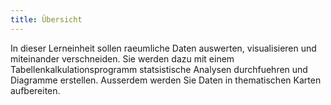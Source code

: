 ```yaml
---
title: Übersicht
---
```


In dieser Lerneinheit sollen raeumliche Daten auswerten, visualisieren und miteinander verschneiden. Sie werden dazu mit einem Tabellenkalkulationsprogramm statsistische Analysen durchfuehren und Diagramme erstellen. Ausserdem werden Sie Daten in thematischen Karten aufbereiten.

<!--more-->

